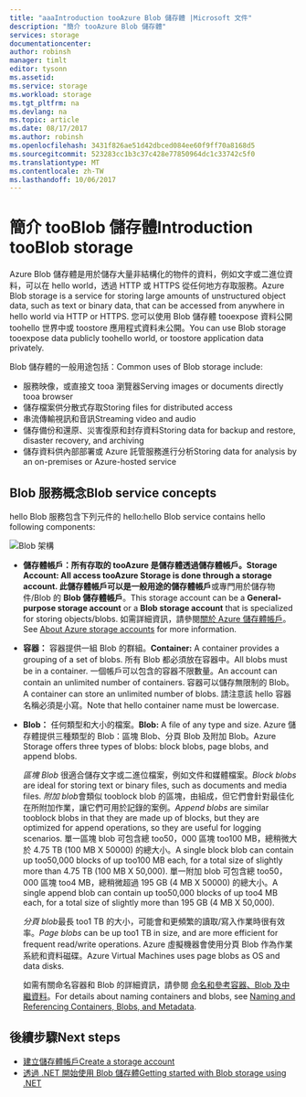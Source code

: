 ```yaml
---
title: "aaaIntroduction tooAzure Blob 儲存體 |Microsoft 文件"
description: "簡介 tooAzure Blob 儲存體"
services: storage
documentationcenter: 
author: robinsh
manager: timlt
editor: tysonn
ms.assetid: 
ms.service: storage
ms.workload: storage
ms.tgt_pltfrm: na
ms.devlang: na
ms.topic: article
ms.date: 08/17/2017
ms.author: robinsh
ms.openlocfilehash: 3431f826ae51d42dbced084ee60f9ff70a8168d5
ms.sourcegitcommit: 523283cc1b3c37c428e77850964dc1c33742c5f0
ms.translationtype: MT
ms.contentlocale: zh-TW
ms.lasthandoff: 10/06/2017
---
```

# <a name="introduction-tooblob-storage"></a><span data-ttu-id="38062-103">簡介 tooBlob 儲存體</span><span class="sxs-lookup"><span data-stu-id="38062-103">Introduction tooBlob storage</span></span>

<span data-ttu-id="38062-104">Azure Blob 儲存體是用於儲存大量非結構化的物件的資料，例如文字或二進位資料，可以在 hello world，透過 HTTP 或 HTTPS 從任何地方存取服務。</span><span class="sxs-lookup"><span data-stu-id="38062-104">Azure Blob storage is a service for storing large amounts of unstructured object data, such as text or binary data, that can be accessed from anywhere in hello world via HTTP or HTTPS.</span></span> <span data-ttu-id="38062-105">您可以使用 Blob 儲存體 tooexpose 資料公開 toohello 世界中或 toostore 應用程式資料未公開。</span><span class="sxs-lookup"><span data-stu-id="38062-105">You can use Blob storage tooexpose data publicly toohello world, or toostore application data privately.</span></span>

<span data-ttu-id="38062-106">Blob 儲存體的一般用途包括：</span><span class="sxs-lookup"><span data-stu-id="38062-106">Common uses of Blob storage include:</span></span>

* <span data-ttu-id="38062-107">服務映像，或直接文 tooa 瀏覽器</span><span class="sxs-lookup"><span data-stu-id="38062-107">Serving images or documents directly tooa browser</span></span>
* <span data-ttu-id="38062-108">儲存檔案供分散式存取</span><span class="sxs-lookup"><span data-stu-id="38062-108">Storing files for distributed access</span></span>
* <span data-ttu-id="38062-109">串流傳輸視訊和音訊</span><span class="sxs-lookup"><span data-stu-id="38062-109">Streaming video and audio</span></span>
* <span data-ttu-id="38062-110">儲存備份和還原、災害復原和封存資料</span><span class="sxs-lookup"><span data-stu-id="38062-110">Storing data for backup and restore, disaster recovery, and archiving</span></span>
* <span data-ttu-id="38062-111">儲存資料供內部部署或 Azure 託管服務進行分析</span><span class="sxs-lookup"><span data-stu-id="38062-111">Storing data for analysis by an on-premises or Azure-hosted service</span></span>

## <a name="blob-service-concepts"></a><span data-ttu-id="38062-112">Blob 服務概念</span><span class="sxs-lookup"><span data-stu-id="38062-112">Blob service concepts</span></span>

<span data-ttu-id="38062-113">hello Blob 服務包含下列元件的 hello:</span><span class="sxs-lookup"><span data-stu-id="38062-113">hello Blob service contains hello following components:</span></span>

![Blob 架構](./media/storage-blobs-introduction/blob1.png)

* <span data-ttu-id="38062-115">**儲存體帳戶：**所有存取的 tooAzure 是儲存體透過儲存體帳戶。</span><span class="sxs-lookup"><span data-stu-id="38062-115">**Storage Account:** All access tooAzure Storage is done through a storage account.</span></span> <span data-ttu-id="38062-116">此儲存體帳戶可以是**一般用途的儲存體帳戶**或專門用於儲存物件/Blob 的 **Blob 儲存體帳戶**。</span><span class="sxs-lookup"><span data-stu-id="38062-116">This storage account can be a **General-purpose storage account** or a **Blob storage account** that is specialized for storing objects/blobs.</span></span> <span data-ttu-id="38062-117">如需詳細資訊，請參閱[關於 Azure 儲存體帳戶](../common/storage-create-storage-account.md?toc=%2fazure%2fstorage%2fblobs%2ftoc.json)。</span><span class="sxs-lookup"><span data-stu-id="38062-117">See [About Azure storage accounts](../common/storage-create-storage-account.md?toc=%2fazure%2fstorage%2fblobs%2ftoc.json) for more information.</span></span>

* <span data-ttu-id="38062-118">**容器：** 容器提供一組 Blob 的群組。</span><span class="sxs-lookup"><span data-stu-id="38062-118">**Container:** A container provides a grouping of a set of blobs.</span></span> <span data-ttu-id="38062-119">所有 Blob 都必須放在容器中。</span><span class="sxs-lookup"><span data-stu-id="38062-119">All blobs must be in a container.</span></span> <span data-ttu-id="38062-120">一個帳戶可以包含的容器不限數量。</span><span class="sxs-lookup"><span data-stu-id="38062-120">An account can contain an unlimited number of containers.</span></span> <span data-ttu-id="38062-121">容器可以儲存無限制的 Blob。</span><span class="sxs-lookup"><span data-stu-id="38062-121">A container can store an unlimited number of blobs.</span></span> <span data-ttu-id="38062-122">請注意該 hello 容器名稱必須是小寫。</span><span class="sxs-lookup"><span data-stu-id="38062-122">Note that hello container name must be lowercase.</span></span>

* <span data-ttu-id="38062-123">**Blob：** 任何類型和大小的檔案。</span><span class="sxs-lookup"><span data-stu-id="38062-123">**Blob:** A file of any type and size.</span></span> <span data-ttu-id="38062-124">Azure 儲存體提供三種類型的 Blob：區塊 Blob、分頁 Blob 及附加 Blob。</span><span class="sxs-lookup"><span data-stu-id="38062-124">Azure Storage offers three types of blobs: block blobs, page blobs, and append blobs.</span></span>
  
    <span data-ttu-id="38062-125">*區塊 Blob* 很適合儲存文字或二進位檔案，例如文件和媒體檔案。</span><span class="sxs-lookup"><span data-stu-id="38062-125">*Block blobs* are ideal for storing text or binary files, such as documents and media files.</span></span> <span data-ttu-id="38062-126">*附加 blob*會類似 tooblock blob 的區塊，由組成，但它們會針對最佳化在所附加作業，讓它們可用於記錄的案例。</span><span class="sxs-lookup"><span data-stu-id="38062-126">*Append blobs* are similar tooblock blobs in that they are made up of blocks, but they are optimized for append operations, so they are useful for logging scenarios.</span></span> <span data-ttu-id="38062-127">單一區塊 blob 可包含總 too50，000 區塊 too100 MB，總稍微大於 4.75 TB (100 MB X 50000) 的總大小。</span><span class="sxs-lookup"><span data-stu-id="38062-127">A single block blob can contain up too50,000 blocks of up too100 MB each, for a total size of slightly more than 4.75 TB (100 MB X 50,000).</span></span> <span data-ttu-id="38062-128">單一附加 blob 可包含總 too50，000 區塊 too4 MB，總稍微超過 195 GB (4 MB X 50000) 的總大小。</span><span class="sxs-lookup"><span data-stu-id="38062-128">A single append blob can contain up too50,000 blocks of up too4 MB each, for a total size of slightly more than 195 GB (4 MB X 50,000).</span></span>
  
    <span data-ttu-id="38062-129">*分頁 blob*最長 too1 TB 的大小，可能會和更頻繁的讀取/寫入作業時很有效率。</span><span class="sxs-lookup"><span data-stu-id="38062-129">*Page blobs* can be up too1 TB in size, and are more efficient for frequent read/write operations.</span></span> <span data-ttu-id="38062-130">Azure 虛擬機器會使用分頁 Blob 作為作業系統和資料磁碟。</span><span class="sxs-lookup"><span data-stu-id="38062-130">Azure Virtual Machines uses page blobs as OS and data disks.</span></span>
  
    <span data-ttu-id="38062-131">如需有關命名容器和 Blob 的詳細資訊，請參閱 [命名和參考容器、Blob 及中繼資料](/rest/api/storageservices/Naming-and-Referencing-Containers--Blobs--and-Metadata)。</span><span class="sxs-lookup"><span data-stu-id="38062-131">For details about naming containers and blobs, see [Naming and Referencing Containers, Blobs, and Metadata](/rest/api/storageservices/Naming-and-Referencing-Containers--Blobs--and-Metadata).</span></span>

## <a name="next-steps"></a><span data-ttu-id="38062-132">後續步驟</span><span class="sxs-lookup"><span data-stu-id="38062-132">Next steps</span></span>

* [<span data-ttu-id="38062-133">建立儲存體帳戶</span><span class="sxs-lookup"><span data-stu-id="38062-133">Create a storage account</span></span>](../common/storage-create-storage-account.md?toc=%2fazure%2fstorage%2fblobs%2ftoc.json)
* [<span data-ttu-id="38062-134">透過 .NET 開始使用 Blob 儲存體</span><span class="sxs-lookup"><span data-stu-id="38062-134">Getting started with Blob storage using .NET</span></span>](storage-dotnet-how-to-use-blobs.md)